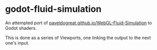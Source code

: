 # godot-fluid-simulation

An attempted port of [paveldogreat.github.io/WebGL-Fluid-Simulation](https://paveldogreat.github.io/WebGL-Fluid-Simulation/) to Godot shaders.

This is done as a series of Viewports, one linking the output to the next one's input.
 

